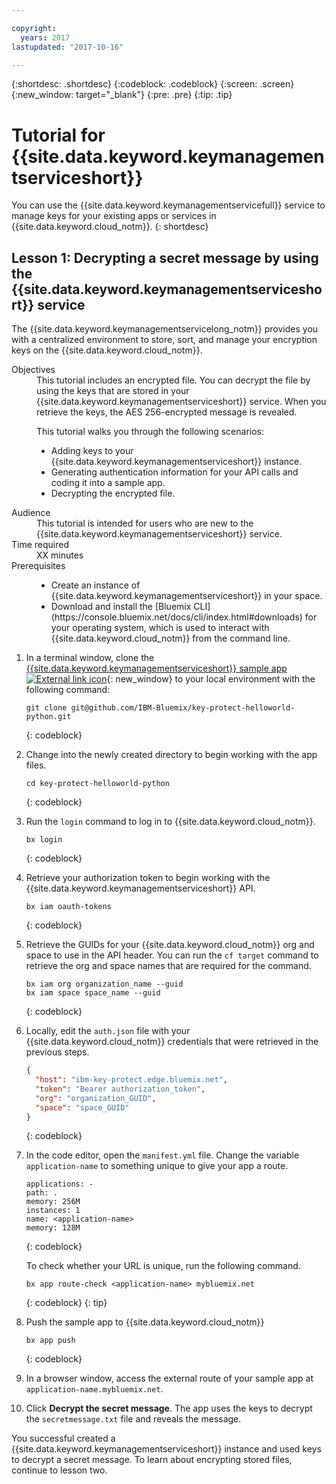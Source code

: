 ```yaml
---

copyright:
  years: 2017
lastupdated: "2017-10-16"

---
```


{:shortdesc: .shortdesc}
{:codeblock: .codeblock}
{:screen: .screen}
{:new_window: target="_blank"}
{:pre: .pre}
{:tip: .tip}

# Tutorial for {{site.data.keyword.keymanagementserviceshort}}

You can use the {{site.data.keyword.keymanagementservicefull}} service to manage keys for your existing apps or services in {{site.data.keyword.cloud_notm}}.
{: shortdesc}

<!-- Content is being drafted. Post-GA. The tutorial section shows in staging only.-->

## Lesson 1: Decrypting a secret message by using the {{site.data.keyword.keymanagementserviceshort}} service

The {{site.data.keyword.keymanagementservicelong_notm}} provides you with a centralized environment to store, sort, and manage your encryption keys on the {{site.data.keyword.cloud_notm}}.

<dl>
  <dt>Objectives</dt>
    <dd>This tutorial includes an encrypted file. You can decrypt the file by using the keys that are stored in your {{site.data.keyword.keymanagementserviceshort}} service. When you retrieve the keys, the AES 256-encrypted message is revealed.
    <p>This tutorial walks you through the following scenarios:</p>
      <ul>
        <li>Adding keys to your {{site.data.keyword.keymanagementserviceshort}} instance.</li>
        <li>Generating authentication information for your API calls and coding it into a sample app.</li>
        <li>Decrypting the encrypted file.</li>
      </ul>
    </dd>
  <dt>Audience</dt>
    <dd>This tutorial is intended for users who are new to the {{site.data.keyword.keymanagementserviceshort}} service.</dd>
  <dt>Time required</dt>
    <dd>XX minutes</dd>
  <dt>Prerequisites</dt>
    <dd>
      <ul>
        <li>Create an instance of {{site.data.keyword.keymanagementserviceshort}} in your space.</li>
        <li>Download and install the [Bluemix CLI](https://console.bluemix.net/docs/cli/index.html#downloads) for your operating system, which is used to interact with {{site.data.keyword.cloud_notm}} from the command line.</li>
      </dd>
</dl>

1. In a terminal window, clone the [{{site.data.keyword.keymanagementserviceshort}} sample app ![External link icon](../../icons/launch-glyph.svg "External link icon")](https://github.com/IBM-Bluemix/key-protect-helloworld-python){: new_window} to your local environment with the following command:

    ```
    git clone git@github.com/IBM-Bluemix/key-protect-helloworld-python.git
    ```
    {: codeblock}

2. Change into the newly created directory to begin working with the app files.

    ```
    cd key-protect-helloworld-python
    ```
    {: codeblock}

3. Run the `login` command to log in to {{site.data.keyword.cloud_notm}}.

    ```
    bx login
    ```
    {: codeblock}

4. Retrieve your authorization token to begin working with the {{site.data.keyword.keymanagementserviceshort}} API.

    ```
    bx iam oauth-tokens
    ```
    {: codeblock}

5. Retrieve the GUIDs for your {{site.data.keyword.cloud_notm}} org and space to use in the API header.
    You can run the `cf target` command to retrieve the org and space names that are required for the command.

    ```
    bx iam org organization_name --guid
    bx iam space space_name --guid
    ```
    {: codeblock}

6. Locally, edit the `auth.json` file with your {{site.data.keyword.cloud_notm}} credentials that were retrieved in the previous steps.

    ```json
    {
      "host": "ibm-key-protect.edge.bluemix.net",
      "token": "Bearer authorization_token",
      "org": "organization_GUID",
      "space": "space_GUID"
    }
    ```
    {: codeblock}

7. In the code editor, open the `manifest.yml` file. Change the variable `application-name` to something unique to give your app a route.

    ```
    applications: -
    path: .
    memory: 256M
    instances: 1
    name: <application-name>
    memory: 128M
    ```
    {: codeblock}

    To check whether your URL is unique, run the following command.

    ```
    bx app route-check <application-name> mybluemix.net
    ```
    {: codeblock}
    {: tip}

8. Push the sample app to {{site.data.keyword.cloud_notm}}

    ```
    bx app push
    ```
    {: codeblock}

9. In a browser window, access the external route of your sample app at `application-name.mybluemix.net`.
10. Click **Decrypt the secret message**. The app uses the keys to decrypt the `secretmessage.txt` file and reveals the message.

You successful created a {{site.data.keyword.keymanagementserviceshort}} instance and used keys to decrypt a secret message. To learn about encrypting stored files, continue to lesson two.
